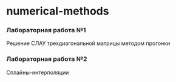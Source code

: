 # numerical-methods
<h3>Лабораторная работа №1</h3> Решение СЛАУ трехдиагональной матрицы методом прогонки
<h3>Лабораторная работа №2</h3> Сплайны-интерполяции 
